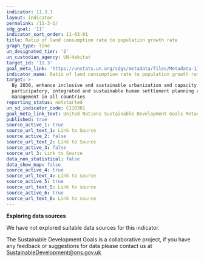 ```yaml
---
indicator: 11.3.1
layout: indicator
permalink: /11-3-1/
sdg_goal: '11'
indicator_sort_order: 11-03-01
title: Ratio of land consumption rate to population growth rate
graph_type: line
un_designated_tier: '2'
un_custodian_agency: UN-Habitat
target_id: '11.3'
goal_meta_link: 'https://unstats.un.org/sdgs/metadata/files/Metadata-11-03-01.pdf'
indicator_name: Ratio of land consumption rate to population growth rate
target: >-
  By 2030, enhance inclusive and sustainable urbanization and capacity for
  participatory, integrated and sustainable human settlement planning and
  management in all countries
reporting_status: notstarted
un_sd_indicator_code: C110301
goal_meta_link_text: United Nations Sustainable Development Goals Metadata (pdf 2066kB)
published: true
source_active_1: true
source_url_text_1: Link to Source
source_active_2: false
source_url_text_2: Link to Source
source_active_3: false
source_url_3: Link to Source
data_non_statistical: false
data_show_map: false
source_active_4: true
source_url_text_4: Link to source
source_active_5: true
source_url_text_5: Link to source
source_active_6: true
source_url_text_6: Link to source
---
```

**Exploring data sources**

We have not explored suitable data sources for this indicator. 

The Sustainable Development Goals is a collaborative project, if you have any feedback or suggestions for data please contact us at <SustainableDevelopment@ons.gov.uk>
